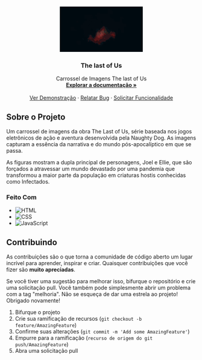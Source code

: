 
<!-- PROJECT LOGO -->
<br />
<div align="center">
  <a href="https://github.com/github_username/repo_name">
    <img src="./SRC/imagens/the-last-of-us-title-card.gif" alt="Logo" width="220" height="120">
  </a>

<h3 align="center">The last of Us</h3>

  <p align="center">
    Carrossel de Imagens The last of Us
    <br />
    <a href="https://github.com/MatheusSantos087/Projeto-Pokedex/blob/main/index.html"><strong>Explorar a documentação »</strong></a>
    <br />
    <br />
    <a href="https://matheussantos087.github.io/Projeto-Pokedex/">Ver Demonstração</a>
    ·
    <a href="https://github.com/MatheusSantos087/Projeto-The_last_of_Us/issues">Relatar Bug</a>
    ·
    <a href="https://github.com/MatheusSantos087/Projeto-The_last_of_Us/issues">Solicitar Funcionalidade</a>
  </p>
</div>


## Sobre o Projeto

Um carrossel de imagens da obra The Last of Us, série baseada nos jogos eletrônicos de ação e aventura desenvolvida pela Naughty Dog. As imagens capturam a essência da narrativa e do mundo pós-apocalíptico em que se passa. 

As figuras mostram a dupla principal de personagens, Joel e Ellie, que são forçados a atravessar um mundo devastado por uma pandemia que transformou a maior parte da população em criaturas hostis conhecidas como Infectados.

### Feito Com

* ![HTML][HTML.com]
* ![CSS][CSS.com]
* ![JavaScript][JavaScript.com]

## Contribuindo
As contribuições são o que torna a comunidade de código aberto um lugar incrível para aprender, inspirar e criar.  Quaisquer contribuições que você fizer são **muito apreciadas**.

 Se você tiver uma sugestão para melhorar isso, bifurque o repositório e crie uma solicitação pull.  Você também pode simplesmente abrir um problema com a tag "melhoria".
 Não se esqueça de dar uma estrela ao projeto!  Obrigado novamente!
 
 1. Bifurque o projeto
 2. Crie sua ramificação de recursos (`git checkout -b feature/AmazingFeature`)
 3. Confirme suas alterações (`git commit -m 'Add some AmazingFeature'`)
 4. Empurre para a ramificação (`recurso de origem do git push/AmazingFeature`)
 5. Abra uma solicitação pull

[HTML.com]: https://img.shields.io/badge/HTML-FF2D20?style=for-the-badge&logo=html5&logoColor=white
[CSS.com]: https://img.shields.io/badge/CSS-0769AD?style=for-the-badge&logo=css3&logoColor=white
[JavaScript.com]: https://img.shields.io/badge/JavaScript-F7DF1E?style=for-the-badge&logo=javascript&logoColor=black
